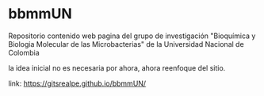 # bbmmUN
Repositorio contenido web pagina del grupo de investigación "Bioquímica y Biologia Molecular de las Microbacterias" de la Universidad Nacional de Colombia

la idea inicial no es necesaria por ahora, ahora reenfoque del sitio.

link: https://gitsrealpe.github.io/bbmmUN/
